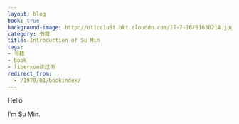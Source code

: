 ```yaml
---
layout: blog
book: true
background-image: http://ot1cc1u9t.bkt.clouddn.com/17-7-16/91630214.jpg
category: 书籍
title: Introduction of Su Min
tags:
- 书籍
- book
- liberxue读过书
redirect_from:
  - /1970/01/bookindex/
---
```


Hello

I'm Su Min.

